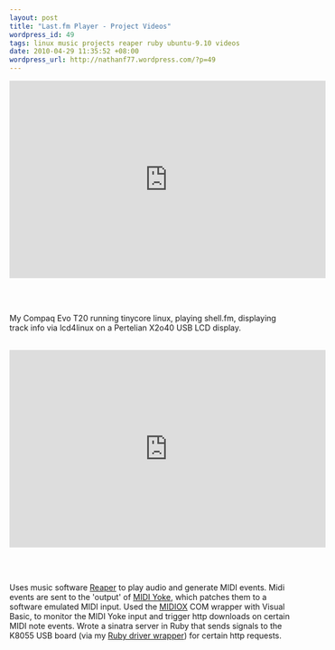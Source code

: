 ```yaml
---
layout: post
title: "Last.fm Player - Project Videos"
wordpress_id: 49
tags: linux music projects reaper ruby ubuntu-9.10 videos
date: 2010-04-29 11:35:52 +08:00
wordpress_url: http://nathanf77.wordpress.com/?p=49
---
```

<iframe width="560" height="349" src="http://www.youtube.com/embed/bKTrjd3BlNQ?rel=0" frameborder="0" allowfullscreen></iframe>

<br /><br />

<p>My Compaq Evo T20 running tinycore linux, playing shell.fm,
displaying track info via lcd4linux on a Pertelian X2o40 USB LCD display.</p>

<br />

<iframe width="560" height="349" src="http://www.youtube.com/embed/1EQNPFSNS_A?rel=0" frameborder="0" allowfullscreen></iframe>

<br /><br />

<p>Uses music software <a href="http://reaper.fm">Reaper</a>
to play audio and generate MIDI events. Midi events are sent to the 'output' of
<a href="http://www.midiox.com/myoke.htm">MIDI Yoke</a>, which patches them to a
software emulated MIDI input.
Used the <a href="http://www.midiox.com/">MIDIOX</a> COM wrapper with Visual Basic,
to monitor the MIDI Yoke input and trigger http downloads on certain MIDI note events.
Wrote a sinatra server in Ruby that sends signals to the K8055 USB board
(via my <a href="http://github.com/ndbroadbent/rubyk8055">Ruby driver wrapper</a>) for certain http requests.</p>

